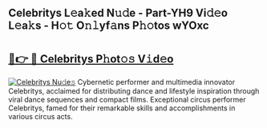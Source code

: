 ## Celebritys L𝚎a𝚔ed N𝚞𝚍e - Part-YH9 Vi𝚍𝚎o L𝚎a𝚔s - H𝚘𝚝 O𝚗𝚕yf𝚊ns P𝚑𝚘tos wYOxc

# <h2><a href="http://kfcbccs.oniu.top/?m=Celebritys">🔗👉 🔴 Celebritys P𝚑ot𝚘𝚜 V𝚒d𝚎o</a></h2>

[![Celebritys Nu𝚍e𝚜](https://i.imgur.com/0qMVB7G.gif)](http://kfcbccs.oniu.top/?m=Celebritys)
Cybernetic performer and multimedia innovator Celebritys, acclaimed for distributing dance and lifestyle inspiration through viral dance sequences and compact films. Exceptional circus performer Celebritys, famed for their remarkable skills and accomplishments in various circus acts.  
